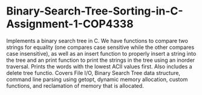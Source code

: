 # Binary-Search-Tree-Sorting-in-C-Assignment-1-COP4338
Implements a binary search tree in C. We have functions to compare two strings for equality (one compares case sensitive while the other compares case insensitive), as well as an insert function to properly insert a string into the tree and an print function to print the strings in the tree using an inorder traversal. Prints the words with the lowest ACII values first. Also includes a delete tree functio. Covers File I/O, Binary Search Tree data structure, command line parsing using getopt, dynamic memory allocation, custom functions, and reclamation of memory that is allocated.
